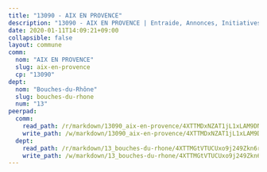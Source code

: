 ```yaml
---
title: "13090 - AIX EN PROVENCE"
description: "13090 - AIX EN PROVENCE | Entraide, Annonces, Initiatives"
date: 2020-01-11T14:09:21+09:00
collapsible: false
layout: commune
comm:
  nom: "AIX EN PROVENCE"
  slug: aix-en-provence
  cp: "13090"
dept:
  nom: "Bouches-du-Rhône"
  slug: bouches-du-rhone
  num: "13"
peerpad:
  comm:
    read_path: /r/markdown/13090_aix-en-provence/4XTTMDxNZAT1jL1xLAM9DNZFKDjPKDw42uTpBsZ2GRpr7cYoJ
    write_path: /w/markdown/13090_aix-en-provence/4XTTMDxNZAT1jL1xLAM9DNZFKDjPKDw42uTpBsZ2GRpr7cYoJ-K3TgUD7FDn5d6m831hPyXfUfNAwUP2uLXTQ7ZJsKB7jH5DL1ZNaYMRsy65qEVnWPQACJZDZxgPdduxkaPqdp8pMV7aEcyozT6byw8FTGdQNH7FCF3C8xeLiyBcmeo9rtTcNpkxSc
  dept:
    read_path: /r/markdown/13_bouches-du-rhone/4XTTMGtVTUCUxo9j249Zkn6r5z67vkBKFx7SWcNAdBiijLzYx
    write_path: /w/markdown/13_bouches-du-rhone/4XTTMGtVTUCUxo9j249Zkn6r5z67vkBKFx7SWcNAdBiijLzYx-K3TgUQoTm1Lz1H8LRjASEztiyqqQKy9EUEcGaVpwo1FVMMbiWEhF9RSQMJctmMSD67TJhyVekkDxasHTfX5jCrQmcuLABSeNFuKpwizT8nmuazBWw83TTobURaiCZWixU2FddafS
---
```


